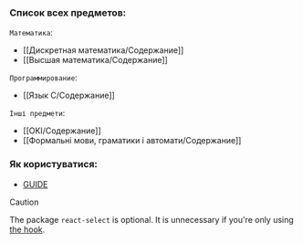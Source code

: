 ### Список всех предметов:

`Математика`:
- [[Дискретная математика/Содержание]]
- [[Высшая математика/Содержание]]

`Программирование`:
- [[Язык С/Содержание]]

`Інші предмети`:
- [[ОКІ/Содержание]]
- [[Формальні мови, граматики і автомати/Содержание]]


### Як користуватися: 

 - [GUIDE](./Guides/guide)

> [!CAUTION]
> The package `react-select` is optional. It is unnecessary if you're only using [the hook](#-timezone-hook).
